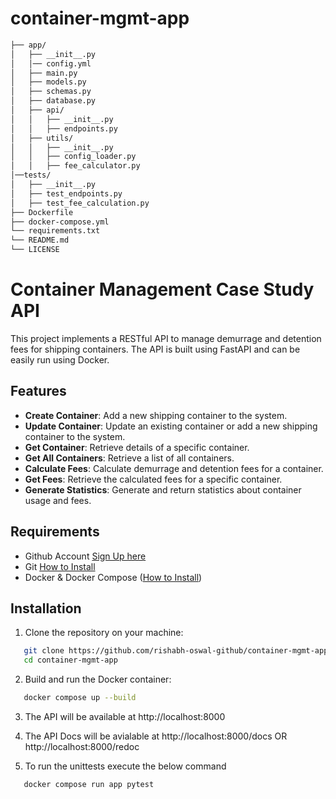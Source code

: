 # container-mgmt-app

```bash
├── app/
│   ├── __init__.py
│   │── config.yml   
│   ├── main.py
│   ├── models.py
│   ├── schemas.py
│   ├── database.py
│   ├── api/
│   │   ├── __init__.py
│   │   ├── endpoints.py
│   ├── utils/
│   │   ├── __init__.py
│   │   ├── config_loader.py
│   │   ├── fee_calculator.py
│──tests/
│   ├── __init__.py
│   ├── test_endpoints.py
│   ├── test_fee_calculation.py
├── Dockerfile
├── docker-compose.yml
└── requirements.txt
└── README.md
└── LICENSE
```

# Container Management Case Study API

This project implements a RESTful API to manage demurrage and detention fees for shipping containers. The API is built using FastAPI and can be easily run using Docker.

## Features

- **Create Container**: Add a new shipping container to the system.
- **Update Container**: Update an existing container or add a new shipping container to the system.
- **Get Container**: Retrieve details of a specific container.
- **Get All Containers**: Retrieve a list of all containers.
- **Calculate Fees**: Calculate demurrage and detention fees for a container.
- **Get Fees**: Retrieve the calculated fees for a specific container.
- **Generate Statistics**: Generate and return statistics about container usage and fees.

## Requirements

- Github Account [Sign Up here](https://github.com)
- Git [How to Install](https://git-scm.com/downloads)
- Docker & Docker Compose ([How to Install](https://docs.docker.com/compose/install/))

## Installation

1. Clone the repository on your machine:

```bash
   git clone https://github.com/rishabh-oswal-github/container-mgmt-app.git
   cd container-mgmt-app
```

2. Build and run the Docker container:

```bash
   docker compose up --build
```

3. The API will be available at http://localhost:8000

4. The API Docs will be avialable at http://localhost:8000/docs OR http://localhost:8000/redoc

5. To run the unittests execute the below command
```bash
   docker compose run app pytest
```
